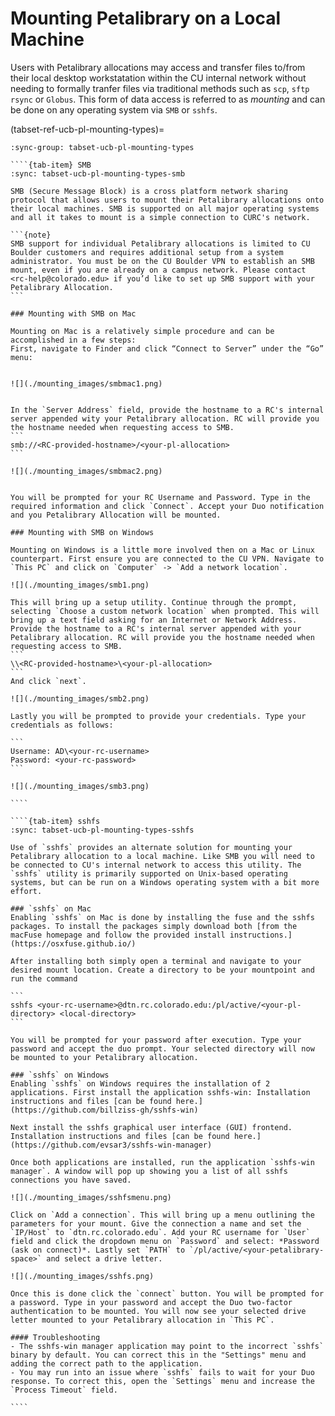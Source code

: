 # Mounting Petalibrary on a Local Machine

Users with Petalibrary allocations may access and transfer files to/from their local desktop workstatation within the CU internal network without needing to formally tranfer files via traditional methods such as `scp`, `sftp` `rsync` or `Globus`. This form of data access is referred to as _mounting_ and can be done on any operating system via `SMB` or `sshfs`.

(tabset-ref-ucb-pl-mounting-types)=
`````{tab-set}
:sync-group: tabset-ucb-pl-mounting-types

````{tab-item} SMB
:sync: tabset-ucb-pl-mounting-types-smb

SMB (Secure Message Block) is a cross platform network sharing protocol that allows users to mount their Petalibrary allocations onto their local machines. SMB is supported on all major operating systems and all it takes to mount is a simple connection to CURC's network.

```{note}
SMB support for individual Petalibrary allocations is limited to CU Boulder customers and requires additional setup from a system administrator. You must be on the CU Boulder VPN to establish an SMB mount, even if you are already on a campus network. Please contact <rc-help@colorado.edu> if you’d like to set up SMB support with your Petalibrary Allocation.
```

### Mounting with SMB on Mac

Mounting on Mac is a relatively simple procedure and can be accomplished in a few steps:
First, navigate to Finder and click “Connect to Server” under the “Go” menu:


![](./mounting_images/smbmac1.png)


In the `Server Address` field, provide the hostname to a RC's internal server appended wity your Petalibrary allocation. RC will provide you the hostname needed when requesting access to SMB.
```
smb://<RC-provided-hostname>/<your-pl-allocation>
```

![](./mounting_images/smbmac2.png)


You will be prompted for your RC Username and Password. Type in the required information and click `Connect`. Accept your Duo notification and you Petalibrary Allocation will be mounted. 

### Mounting with SMB on Windows

Mounting on Windows is a little more involved then on a Mac or Linux counterpart. First ensure you are connected to the CU VPN. Navigate to `This PC` and click on `Computer` -> `Add a network location`.

![](./mounting_images/smb1.png)

This will bring up a setup utility. Continue through the prompt, selecting `Choose a custom network location` when prompted. This will bring up a text field asking for an Internet or Network Address. Provide the hostname to a RC's internal server appended with your Petalibrary allocation. RC will provide you the hostname needed when requesting access to SMB.
```
\\<RC-provided-hostname>\<your-pl-allocation>
```
And click `next`.

![](./mounting_images/smb2.png)

Lastly you will be prompted to provide your credentials. Type your credentials as follows:

```
Username: AD\<your-rc-username>
Password: <your-rc-password>
```

![](./mounting_images/smb3.png)

````

````{tab-item} sshfs
:sync: tabset-ucb-pl-mounting-types-sshfs

Use of `sshfs` provides an alternate solution for mounting your Petalibrary allocation to a local machine. Like SMB you will need to be connected to CU's internal network to access this utility. The `sshfs` utility is primarily supported on Unix-based operating systems, but can be run on a Windows operating system with a bit more effort. 

### `sshfs` on Mac
Enabling `sshfs` on Mac is done by installing the fuse and the sshfs packages. To install the packages simply download both [from the macFuse homepage and follow the provided install instructions.](https://osxfuse.github.io/)

After installing both simply open a terminal and navigate to your desired mount location. Create a directory to be your mountpoint and run the command 

```
sshfs <your-rc-username>@dtn.rc.colorado.edu:/pl/active/<your-pl-directory> <local-directory>
```

You will be prompted for your password after execution. Type your password and accept the duo prompt. Your selected directory will now be mounted to your Petalibrary allocation.

### `sshfs` on Windows
Enabling `sshfs` on Windows requires the installation of 2 applications. First install the application sshfs-win: Installation instructions and files [can be found here.](https://github.com/billziss-gh/sshfs-win)

Next install the sshfs graphical user interface (GUI) frontend. Installation instructions and files [can be found here.](https://github.com/evsar3/sshfs-win-manager)

Once both applications are installed, run the application `sshfs-win manager`. A window will pop up showing you a list of all sshfs connections you have saved. 

![](./mounting_images/sshfsmenu.png)

Click on `Add a connection`. This will bring up a menu outlining the parameters for your mount. Give the connection a name and set the `IP/Host` to `dtn.rc.colorado.edu`. Add your RC username for `User` field and click the dropdown menu on `Password` and select: *Password (ask on connect)*. Lastly set `PATH` to `/pl/active/<your-petalibrary-space>` and select a drive letter.

![](./mounting_images/sshfs.png)

Once this is done click the `connect` button. You will be prompted for a password. Type in your password and accept the Duo two-factor authentication to be mounted. You will now see your selected drive letter mounted to your Petalibrary allocation in `This PC`.

#### Troubleshooting
- The sshfs-win manager application may point to the incorrect `sshfs` binary by default. You can correct this in the "Settings" menu and adding the correct path to the application.
- You may run into an issue where `sshfs` fails to wait for your Duo response. To correct this, open the `Settings` menu and increase the `Process Timeout` field.

````

`````

